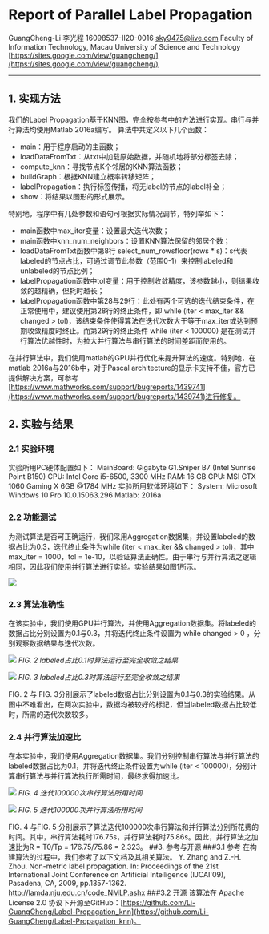 # Report of Parallel Label Propagation
GuangCheng-Li 李光程
16098537-II20-0016
sky9475@live.com
Faculty of Information Technology, Macau University of Science and Technology
[https://sites.google.com/view/guangcheng/](https://sites.google.com/view/guangcheng/)

---
## 1. 实现方法
我们的Label Propagation基于KNN图，完全按参考中的方法进行实现。串行与并行算法均使用Matlab 2016a编写。
算法中共定义以下几个函数：
- main：用于程序启动的主函数；
- loadDataFromTxt：从txt中加载原始数据，并随机地将部分标签去除；
- compute_knn：寻找节点K个邻居的KNN算法函数；
- buildGraph：根据KNN建立概率转移矩阵；
- labelPropagation：执行标签传播，将无label的节点的label补全；
- show：将结果以图形的形式展示。

特别地，程序中有几处参数和语句可根据实际情况调节，特列举如下：
- main函数中max_iter变量：设置最大迭代次数；
- main函数中knn_num_neighbors：设置KNN算法保留的邻居个数；
- loadDataFromTxt函数中第8行 select_num_rowsfloor(rows * s)：s代表labeled的节点占比，可通过调节此参数（范围0-1）来控制labeled和unlabeled的节点比例；
- labelPropagation函数中tol变量：用于控制收敛精度，该参数越小，则结果收敛的越精确，但耗时越长；
- labelPropagation函数中第28与29行：此处有两个可选的迭代结束条件，在正常使用中，建议使用第28行的终止条件，即 while (iter < max_iter && changed > tol)，该结束条件使得算法在迭代次数大于等于max_iter或达到预期收敛精度时终止。而第29行的终止条件 while (iter < 100000) 是在测试并行算法优越性时，为拉大并行算法与串行算法的时间差距而使用的。

在并行算法中，我们使用matlab的GPU并行优化来提升算法的速度。特别地，在matlab 2016a与2016b中，对于Pascal architecture的显示卡支持不佳，官方已提供解决方案，可参考[https://www.mathworks.com/support/bugreports/1439741](https://www.mathworks.com/support/bugreports/1439741)进行修复。

## 2. 实验与结果
### 2.1 实验环境
实验所用PC硬体配置如下：
MainBoard: Gigabyte G1.Sniper B7 (Intel Sunrise Point B150)
CPU: Intel Core i5-6500, 3300 MHz
RAM: 16 GB
GPU: MSI GTX 1060 Gaming X 6GB @1784 MHz
实验所用软体环境如下：
System: Microsoft Windows 10 Pro 10.0.15063.296
Matlab: 2016a
### 2.2 功能测试
为测试算法是否可正确运行，我们采用Aggregation数据集，并设置labeled的数据占比为0.3，迭代终止条件为while (iter < max_iter && changed > tol)，其中max_iter = 1000，tol = 1e-10，以验证算法正确性。由于串行与并行算法之逻辑相同，因此我们使用并行算法进行实验。实验结果如图1所示。

![](https://github.com/Li-GuangCheng/Label-Propagation_knn/raw/master/sim/LP_result.png)
### 2.3 算法准确性
在该实验中，我们使用GPU并行算法，并使用Aggregation数据集。将labeled的数据占比分别设置为0.1与0.3，并将迭代终止条件设置为 while changed > 0 ，分别观察数据结果与迭代次数。

![](https://github.com/Li-GuangCheng/Label-Propagation_knn/raw/master/sim/dot1_full_result.png)
*FIG. 2 labeled占比0.1时算法运行至完全收敛之结果*

![](https://github.com/Li-GuangCheng/Label-Propagation_knn/raw/master/sim/dot3_full_result.png)
*FIG. 3 labeled占比0.3时算法运行至完全收敛之结果*

FIG. 2 与 FIG. 3分别展示了labeled数据占比分别设置为0.1与0.3的实验结果。从图中不难看出，在两次实验中，数据均被较好的标记，但当labeled数据占比较低时，所需的迭代次数较多。

### 2.4 并行算法加速比
在本实验中，我们使用Aggregation数据集。我们分别控制串行算法与并行算法的labeled数据占比为0.1，并将迭代终止条件设置为while (iter < 100000)，分别计算串行算法与并行算法执行所需时间，最终求得加速比。

![](https://github.com/Li-GuangCheng/Label-Propagation_knn/raw/master/sim/cpu_100000times.png)
*FIG. 4 迭代100000次串行算法所用时间*

![](https://github.com/Li-GuangCheng/Label-Propagation_knn/raw/master/sim/gpu_100000times.png)
*FIG. 5 迭代100000次并行算法所用时间*

FIG. 4 与FIG. 5 分别展示了算法迭代100000次串行算法和并行算法分别所花费的时间。其中，串行算法耗时176.75s，并行算法耗时75.86s。因此，并行算法之加速比为R = T0/Tp = 176.75/75.86 = 2.323。
##3. 参考与开源
###3.1 参考
在构建算法的过程中，我们参考了以下文档及其相关算法。
Y. Zhang and Z.-H. Zhou. Non-metric label propagation. In: Proceedings of the 21st International Joint Conference on Artificial Intelligence (IJCAI'09), Pasadena, CA, 2009, pp.1357-1362.
http://lamda.nju.edu.cn/code_NMLP.ashx
###3.2 开源
该算法在 Apache License 2.0 协议下开源至GitHub：[https://github.com/Li-GuangCheng/Label-Propagation_knn](https://github.com/Li-GuangCheng/Label-Propagation_knn)。